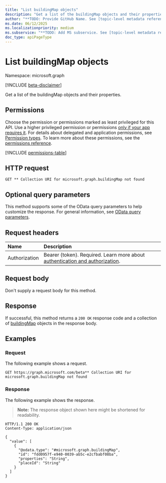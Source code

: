 ```yaml
---
title: "List buildingMap objects"
description: "Get a list of the buildingMap objects and their properties."
author: "**TODO: Provide GitHub Name. See [topic-level metadata reference](https://eng.ms/docs/products/microsoft-graph-service/microsoft-graph/document-apis/metadata)**"
ms.date: 06/12/2025
ms.localizationpriority: medium
ms.subservice: "**TODO: Add MS subservice. See [topic-level metadata reference](https://eng.ms/docs/products/microsoft-graph-service/microsoft-graph/document-apis/metadata)**"
doc_type: apiPageType
---
```


# List buildingMap objects

Namespace: microsoft.graph

[!INCLUDE [beta-disclaimer](../../includes/beta-disclaimer.md)]

Get a list of the buildingMap objects and their properties.

## Permissions

Choose the permission or permissions marked as least privileged for this API. Use a higher privileged permission or permissions [only if your app requires it](/graph/permissions-overview#best-practices-for-using-microsoft-graph-permissions). For details about delegated and application permissions, see [Permission types](/graph/permissions-overview#permission-types). To learn more about these permissions, see the [permissions reference](/graph/permissions-reference).

<!-- {
  "blockType": "permissions",
  "name": "building-list-map-permissions"
}
-->
[!INCLUDE [permissions-table](../includes/permissions/building-list-map-permissions.md)]

## HTTP request

<!-- {
  "blockType": "ignored"
}
-->
``` http
GET ** Collection URI for microsoft.graph.buildingMap not found
```

## Optional query parameters

This method supports some of the OData query parameters to help customize the response. For general information, see [OData query parameters](/graph/query-parameters).

## Request headers

|Name|Description|
|:---|:---|
|Authorization|Bearer {token}. Required. Learn more about [authentication and authorization](/graph/auth/auth-concepts).|

## Request body

Don't supply a request body for this method.

## Response

If successful, this method returns a `200 OK` response code and a collection of [buildingMap](../resources/buildingmap.md) objects in the response body.

## Examples

### Request

The following example shows a request.
<!-- {
  "blockType": "request",
  "name": "list_buildingmap"
}
-->
``` http
GET https://graph.microsoft.com/beta** Collection URI for microsoft.graph.buildingMap not found
```


### Response

The following example shows the response.
>**Note:** The response object shown here might be shortened for readability.
<!-- {
  "blockType": "response",
  "truncated": true,
  "@odata.type": "microsoft.graph.buildingMap"
}
-->
``` http
HTTP/1.1 200 OK
Content-Type: application/json

{
  "value": [
    {
      "@odata.type": "#microsoft.graph.buildingMap",
      "id": "fdd0957f-e940-0039-ab5c-e2cfbabf08ba",
      "properties": "String",
      "placeId": "String"
    }
  ]
}
```

